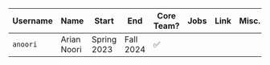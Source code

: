 | Username | Name | Start | End | Core Team? | Jobs | Link | Misc. |
| ---------|------|-------|-----|------------|------|------|------ |
| `anoori` | Arian Noori | Spring 2023 | Fall 2024 | :white_check_mark: |  |  |  |

